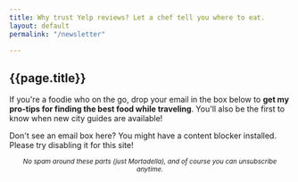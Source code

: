 ```yaml
---
title: Why trust Yelp reviews? Let a chef tell you where to eat.
layout: default
permalink: "/newsletter"

---
```

<h2>{{page.title}}</h2>

If you're a foodie who on the go, drop your email in the box below to <strong>get my pro-tips for finding the best food while traveling</strong>. You'll also be the first to know when new city guides are available!

<div class="rm-area-newsletter">Don't see an email box here? You might have a content blocker installed. Please try disabling it for this site!</div>

<p style="text-align:center;"><small><em>No spam around these parts (just Mortadella), and of course you can unsubscribe anytime.</em></small></p>

<style type="text/css">
  .rm-inline .rm-main[data-v-9969fc36] {
    padding: 0 0 20px 0 !important;
  }
</style>